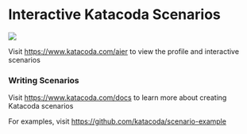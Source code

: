 # Interactive Katacoda Scenarios

[![](http://shields.katacoda.com/katacoda/aier/count.svg)](https://www.katacoda.com/aier "Get your profile on Katacoda.com")

Visit https://www.katacoda.com/aier to view the profile and interactive scenarios

### Writing Scenarios
Visit https://www.katacoda.com/docs to learn more about creating Katacoda scenarios

For examples, visit https://github.com/katacoda/scenario-example
